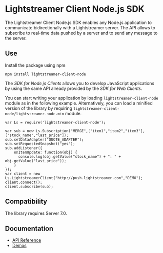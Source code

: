 # Lightstreamer Client Node.js SDK #

The Lightstreamer Client Node.js SDK enables any Node.js application to communicate bidirectionally with a Lightstreamer server. The API allows to subscribe to real-time data pushed by a server and to send any message to the server.

## Use ##
Install the package using npm

```
npm install lightstreamer-client-node
```

The *SDK for Node.js Clients* allows you to develop JavaScript applications
by using the same API already provided by the *SDK for Web Clients*.

You can start writing your application by loading `lightstreamer-client-node` module as
in the following example. Alternatively, you can load a minified version of the library by requiring `lightstreamer-client-node/lightstreamer-node.min` module.

```
var Ls = require('lightstreamer-client-node');

var sub = new Ls.Subscription("MERGE",["item1","item2","item3"],["stock_name","last_price"]);
sub.setDataAdapter("QUOTE_ADAPTER");
sub.setRequestedSnapshot("yes");
sub.addListener({
    onItemUpdate: function(obj) {
      console.log(obj.getValue("stock_name") + ": " + obj.getValue("last_price"));
    }
});
var client = new Ls.LightstreamerClient("http://push.lightstreamer.com","DEMO");  
client.connect();
client.subscribe(sub);
```

## Compatibility ##

The library requires Server 7.0.

## Documentation ##

- [API Reference](https://lightstreamer.com/api/ls-nodejs-client/8.0.5)
- [Demos](https://demos.lightstreamer.com)
